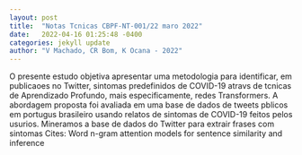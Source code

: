 ```yaml
---
layout: post
title:  "Notas Tcnicas CBPF-NT-001/22 maro 2022"
date:   2022-04-16 01:25:48 -0400
categories: jekyll update
author: "V Machado, CR Bom, K Ocana - 2022"
---
```

O presente estudo objetiva apresentar uma metodologia para identificar, em publicaoes no Twitter, sintomas predefinidos de COVID-19 atravs de tcnicas de Aprendizado Profundo, mais especificamente, redes Transformers. A abordagem proposta foi avaliada em uma base de dados de tweets pblicos em portugus brasileiro usando relatos de sintomas de COVID-19 feitos pelos usurios. Mineramos a base de dados do Twitter para extrair frases com sintomas Cites: Word n-gram attention models for sentence similarity and inference